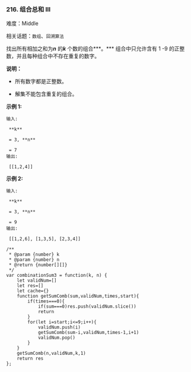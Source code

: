 ### 216. 组合总和 III

难度：Middle

相关话题：`数组`、`回溯算法`

找出所有相加之和为***n*** 的***k*** 个数的组合***。*** 组合中只允许含有 1 -9 的正整数，并且每种组合中不存在重复的数字。



**说明：** 




* 所有数字都是正整数。

* 解集不能包含重复的组合。





**示例 1:** 



```
输入:

 **k**

 = 3, **n**

 = 7
输出:

 [[1,2,4]]
```


**示例 2:** 



```
输入:

 **k**

 = 3, **n**

 = 9
输出:

 [[1,2,6], [1,3,5], [2,3,4]]
```

```
/**
 * @param {number} k
 * @param {number} n
 * @return {number[][]}
 */
var combinationSum3 = function(k, n) {
    let validNum=[]
    let res=[]
    let cache={}
    function getSumComb(sum,validNum,times,start){
        if(times===0){
            if(sum===0)res.push(validNum.slice())
            return
        }
        for(let i=start;i<=9;i++){
            validNum.push(i)
            getSumComb(sum-i,validNum,times-1,i+1)
            validNum.pop()       
        }
    }
    getSumComb(n,validNum,k,1)
    return res
};
```

